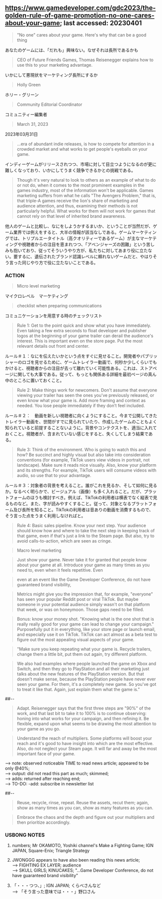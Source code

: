 ## https://www.gamedeveloper.com/gdc2023/the-golden-rule-of-game-promotion-no-one-cares-about-your-game; last accessed: 20230401

> "No one" cares about your game. Here's why that can be a good thing

あなたのゲームには、「だれも」興味ない。なぜそれは長所であるかも

> CEO of Future Friends Games, Thomas Reisenegger explains how to use this to your marketing advantage.

いかにして悪現状をマーケティング長所にするか

> Holly Green

ホリー・グリーン

> Community Editorial Coordinator

コミュニティー編集者

> March 31, 2023

2023年03月31日

> ...era of abundant indie releases, is how to compete for attention in a crowded market and what works to get people's eyeballs on your game. 

インディーゲームがリリースされつつ、市場に対して目立つようになるのが更に難しくなっており、いかにしてうまく競争できるかとの挑戦である。

> Though it's very natural to look to others as an example of what to do or not do, when it comes to the most prominent examples in the games industry, most of the information won't be applicable. Games marketing suffers from what he calls "The Avengers Problem," that is, that triple-A games receive the lion's share of marketing and audience attention, and thus, examining their methods is not particularly helpful. What works for them will not work for games that cannot rely on that level of inherited brand awareness.

他人のゲームと比較し、なにをしようかするまいか、ということが当然だが、ゲーム業界では例えをすると、大半の情報が該当なしである。ゲームマーケティングでは、トリプルエータイトル（高クオリティーであるゲーム）が主なマーケティングや視聴者からの注目を恵まれつつ、「アベンジャーズの困難」という苦しみも抱いており、従ってそういうやり方が、私たちに対してあまり役に立たない。要するに、遺伝されたブランド認識レベルに頼れないゲームだと、やはりそう言った同じやり方で役に立たないことである。

### ACTION

> Micro level marketing

マイクロレベル　マーケティング

> checklist when preparing communications

コミュニケーションを用意する時のチェックリスト

> Rule 1: Get to the point quick and show what you have immediately. Even taking a few extra seconds to float developer and publisher logos at the beginning of your game trailer can derail the audience's interest. This is important even on the store page. Put the most relevant details out front and center. 

ルール＃１：なにを伝えたいかという点をすぐに見せること。開発者やパブリッシャーのロゴを見せるために、ゲームトレイラー動画で、何秒か少しくらいでもかけると、視聴者からの注目が去って離れていく可能性ある。これは、ストアページに関しても大事である。従って、もっとも関係ある詳細を最初ページの真ん中のところに置いておくこと。

> Rule 2: Make things work for newcomers. Don't assume that everyone viewing your trailer has seen the ones you've previously released, or even know what your game is. Add more framing and context as needed. You lose people immediately if they don’t feel included. 

ルール＃２：　動画を新しい視聴者に向くようにすること。今まで公開してきたトレイラー動画を、世間がすでに見られていたり、作成したゲームのこともよく知られていると前提することないように。背景やコンテクストを、適当に入れておくこと。視聴者が、含まれていない感じをすると、失くしてしまう結果である。

> Rule 3: Think of the environment. Who is going to watch this and how? Be succinct and highly visual but also take into consideration conventions (for example, TikTok users view videos in portrait, not landscape). Make sure it reads nice visually. Also, know your platform and its strengths. For example, TikTok users will consume videos with audio, so use that to your advantage. 

ルール＃３：対象者の背景を考えること。誰がこれを見るか、そして如何に見るか。なるべく明らかで、ビージュアル（画像）も多く入れること。だが、プラットフォームのほうも検討すべき。例えば、TikTokの利用者は横表でなく縦表で見るものなど。また、字が読みやすくすること。従って、対象となるプラットフォーム及び長所を知ること。TikTokの利用者は音ありの動画を消費するもので、そう言った点をうまく利用しなければと。

> Rule 4: Basic sales pipeline. Know your next step. Your audience should know how and where to take the next step in keeping track of that game, even if that's just a link to the Steam page. But also, try to avoid calls-to-action, which are seen as cringe. 

> Macro level marketing

> Just show your game. Never take it for granted that people know about your game at all. Introduce your game as many times as you need to, even when it feels repetitive. Even

> even at an event like the Game Developer Conference, do not have guaranteed brand visibility,

> Metrics might give you the impression that, for example, "everyone" has seen your popular Reddit post or viral TikTok. But maybe someone in your potential audience simply wasn't on that platform that week, or was on honeymoon. Those gaps need to be filled. 

> Bonus: know your money shot. "Knowing what is the one shot that is really really good for your game can lead to change your campaign." Purposefully put it in everything, like your store page or launch email, and especially use it on TikTok. TikTok can act almost as a beta test to figure out the most appealing visual aspects of your game. 

> "Make sure you keep repeating what your game is. Recycle trailers, change them a little bit, put them out again, try different platform. 

> We also had examples where people launched the game on Xbox and Switch, and then they go to PlayStation and all their marketing just talks about the new features of the PlayStation version. But that doesn't make sense, because the PlayStation people have never ever seen your game. For them, it's a completely new game. So you've got to treat it like that. Again, just explain them what the game is."

##-- 

> Adapt. Reisenegger says that the first three steps are "90%" of the work, and that last bit to take it to 100% is to continue observing: honing into what works for your campaign, and then refining it. Be flexible, expand upon what seems to be drawing the most attention to your game as you go. 

> Understand the reach of multipliers. Some platforms will boost your reach and it's good to have insight into which are the most effective. Also, do not neglect your Steam page. It will far and away be the most important face of your game. 

--> note: observed noticeable TIME to read news article; appeared to be only @40%;<br/>
--> output: did not read this part as much; skimmed;<br/>
--> adds: returned after reaching end;<br/>
--> TO-DO: -add: subscribe in newsletter list

##-- 

> Reuse, recycle, rinse, repeat. Reuse the assets, recut them; again, show as many times as you can, show as many features as you can. 

> Embrace the chaos and the depth and figure out your multipliers and then prioritize accordingly.

### USBONG NOTES

1) numbers; Mr OKAMOTO, Yoshiki channel's Make a Fighting Game; IGN JAPAN, Square-Enix; Triangle Strategy

2) JWONGGG appears to have also been reading this news article; <br/>
--> FIGHTING EX LAYER; audience<br/>
--> SKULL GIRLS; KINUCAKES; "...Game Developer Conference, do not have guaranteed brand visibility"

3) 「・・・つつ、」; IGN JAPAN; くらべさんなど<br/>
--> 「そう言った意味では・・・」野口さん
